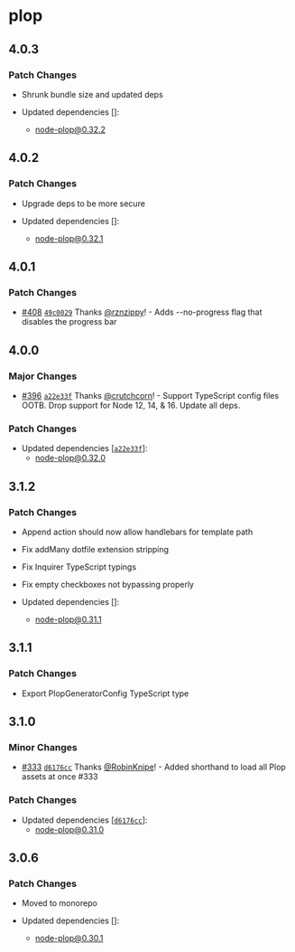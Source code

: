 # plop

## 4.0.3

### Patch Changes

- Shrunk bundle size and updated deps

- Updated dependencies []:
  - node-plop@0.32.2

## 4.0.2

### Patch Changes

- Upgrade deps to be more secure

- Updated dependencies []:
  - node-plop@0.32.1

## 4.0.1

### Patch Changes

- [#408](https://github.com/plopjs/plop/pull/408) [`49c0029`](https://github.com/plopjs/plop/commit/49c00296b478efa5a212458ae1781acc93a16fa8) Thanks [@rznzippy](https://github.com/rznzippy)! - Adds --no-progress flag that disables the progress bar

## 4.0.0

### Major Changes

- [#396](https://github.com/plopjs/plop/pull/396) [`a22e33f`](https://github.com/plopjs/plop/commit/a22e33f416340352e83a1e9c0d470baf2aff1c4b) Thanks [@crutchcorn](https://github.com/crutchcorn)! - Support TypeScript config files OOTB. Drop support for Node 12, 14, & 16. Update all deps.

### Patch Changes

- Updated dependencies [[`a22e33f`](https://github.com/plopjs/plop/commit/a22e33f416340352e83a1e9c0d470baf2aff1c4b)]:
  - node-plop@0.32.0

## 3.1.2

### Patch Changes

- Append action should now allow handlebars for template path

* Fix addMany dotfile extension stripping

- Fix Inquirer TypeScript typings

* Fix empty checkboxes not bypassing properly

* Updated dependencies []:
  - node-plop@0.31.1

## 3.1.1

### Patch Changes

- Export PlopGeneratorConfig TypeScript type

## 3.1.0

### Minor Changes

- [#333](https://github.com/plopjs/plop/pull/333) [`d6176cc`](https://github.com/plopjs/plop/commit/d6176cce4ee57dfc18ad1c86ec467444e966567e) Thanks [@RobinKnipe](https://github.com/RobinKnipe)! - Added shorthand to load all Plop assets at once #333

### Patch Changes

- Updated dependencies [[`d6176cc`](https://github.com/plopjs/plop/commit/d6176cce4ee57dfc18ad1c86ec467444e966567e)]:
  - node-plop@0.31.0

## 3.0.6

### Patch Changes

- Moved to monorepo

- Updated dependencies []:
  - node-plop@0.30.1

